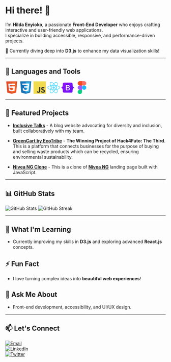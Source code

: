 # Hi there! 👋  
I’m **Hilda Enyioko**, a passionate **Front-End Developer** who enjoys crafting interactive and user-friendly web applications.  
I specialize in building accessible, responsive, and performance-driven projects.  

🚀 Currently diving deep into **D3.js** to enhance my data visualization skills!  

---

## 🚀 Languages and Tools  
<p align="left">  
  <img src="https://github.com/devicons/devicon/blob/master/icons/html5/html5-original.svg" alt="HTML5" width="40" height="40"/>  
  <img src="https://github.com/devicons/devicon/blob/master/icons/css3/css3-original.svg" alt="CSS3" width="40" height="40"/>  
  <img src="https://github.com/devicons/devicon/blob/master/icons/javascript/javascript-original.svg" alt="JavaScript" width="40" height="40"/>  
  <img src="https://github.com/devicons/devicon/blob/master/icons/react/react-original.svg" alt="React" width="40" height="40"/>  
  <img src="https://github.com/devicons/devicon/blob/master/icons/bootstrap/bootstrap-original.svg" alt="Bootstrap" width="40" height="40"/>  
  <img src="https://github.com/devicons/devicon/blob/master/icons/figma/figma-original.svg" alt="Figma" width="40" height="40"/>  
</p>  

---

## 🔭 Featured Projects  
- **[Inclusive Talks](https://github.com/Hilda-Enyioko/Inclusive-Talks)** - A blog website advocating for diversity and inclusion, built collaboratively with my team.  
- **[GreenCart by EcoTribe](https://github.com/michaelEmeka/GreenCart)** - **The Winning Project of Hack4Futo: The Third**. This is a platform that connects businesses for the purpose of buying and selling waste products which can be recycled, ensuring environmental sustainability.
  
- **[Nivea NG Clone](https://github.com/Hilda-Enyioko/Nivea-Clone)** - This is a clone of **[Nivea NG](https://www.nivea.ng)** landing page built with JavaScript.

---

## 📊 GitHub Stats  
<p align="left">  
  <img src="https://github-readme-stats.vercel.app/api?username=Hilda-Enyioko&show_icons=true&theme=radical" alt="GitHub Stats" width="48%" />  
  <img src="https://github-readme-streak-stats.herokuapp.com/?user=Hilda-Enyioko&theme=radical" alt="GitHub Streak" width="48%" />  
</p>  

---

## 🌱 What I'm Learning  
- Currently improving my skills in **D3.js** and exploring advanced **React.js** concepts.  

## ⚡ Fun Fact  
- I love turning complex ideas into **beautiful web experiences**!  

## 💬 Ask Me About  
- Front-end development, accessibility, and UI/UX design.  

---

## 📫 Let's Connect  
[![Email](https://img.shields.io/badge/Email-D14836?style=flat-square&logo=gmail&logoColor=white)](mailto:enyiokohilda@gmail.com)  
[![LinkedIn](https://img.shields.io/badge/LinkedIn-0A66C2?style=flat-square&logo=linkedin&logoColor=white)](https://www.linkedin.com/in/hilda-enyioko-651b06231)  
[![Twitter](https://img.shields.io/badge/Twitter-1DA1F2?style=flat-square&logo=twitter&logoColor=white)](https://x.com/hildahaemaxwell)